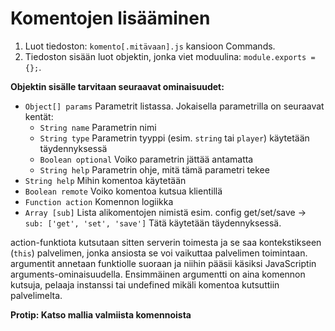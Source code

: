 Komentojen lisääminen
=====================

1. Luot tiedoston: `komento[.mitävaan].js` kansioon Commands.
2. Tiedoston sisään luot objektin, jonka viet moduulina: `module.exports = {};`.

**Objektin sisälle tarvitaan seuraavat ominaisuudet:**

   * `Object[] params`  Parametrit listassa. Jokaisella parametrilla on seuraavat kentät:
      - `String name` Parametrin nimi
      - `String type` Parametrin tyyppi (esim. `string` tai `player`) käytetään täydennyksessä
      - `Boolean optional` Voiko parametrin jättää antamatta
      - `String help` Parametrin ohje, mitä tämä parametri tekee
   * `String help`    Mihin komentoa käytetään
   * `Boolean remote`  Voiko komentoa kutsua klientillä
   * `Function action`  Komennon logiikka
   * `Array [sub]`   Lista alikomentojen nimistä esim. config get/set/save → `sub: ['get', 'set', 'save']` Tätä käytetään täydennyksessä.

action-funktiota kutsutaan sitten serverin toimesta ja se saa kontekstikseen (`this`) palvelimen, jonka ansiosta se voi vaikuttaa palvelimen toimintaan.
argumentit annetaan funktiolle suoraan ja niihin pääsii käsiksi JavaScriptin arguments-ominaisuudella. Ensimmäinen argumentti on aina komennon kutsuja, 
pelaaja instanssi tai undefined mikäli komentoa kutsuttiin palvelimelta.

**Protip: Katso mallia valmiista komennoista**